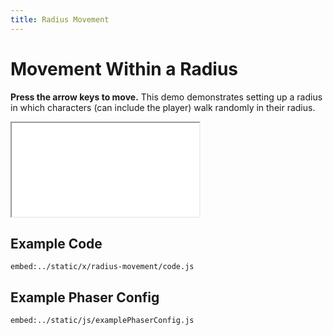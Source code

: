 ```yaml
---
title: Radius Movement
---
```


# Movement Within a Radius

**Press the arrow keys to move.** This demo demonstrates setting up a radius in which characters (can include the player) walk randomly in their radius.

<iframe src="../../x/radius-movement"></iframe>

## Example Code

`embed:../static/x/radius-movement/code.js`

## Example Phaser Config

`embed:../static/js/examplePhaserConfig.js`
